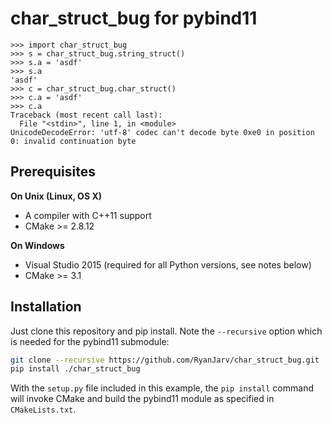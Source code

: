 # char_struct_bug for pybind11

```
>>> import char_struct_bug
>>> s = char_struct_bug.string_struct()
>>> s.a = 'asdf'
>>> s.a
'asdf'
>>> c = char_struct_bug.char_struct()
>>> c.a = 'asdf'
>>> c.a
Traceback (most recent call last):
  File "<stdin>", line 1, in <module>
UnicodeDecodeError: 'utf-8' codec can't decode byte 0xe0 in position 0: invalid continuation byte
```


## Prerequisites

**On Unix (Linux, OS X)**

* A compiler with C++11 support
* CMake >= 2.8.12

**On Windows**

* Visual Studio 2015 (required for all Python versions, see notes below)
* CMake >= 3.1


## Installation

Just clone this repository and pip install. Note the `--recursive` option which is
needed for the pybind11 submodule:

```bash
git clone --recursive https://github.com/RyanJarv/char_struct_bug.git
pip install ./char_struct_bug
```

With the `setup.py` file included in this example, the `pip install` command will
invoke CMake and build the pybind11 module as specified in `CMakeLists.txt`.
